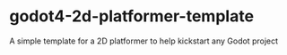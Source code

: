 # godot4-2d-platformer-template
A simple template for a 2D platformer to help kickstart any Godot project
